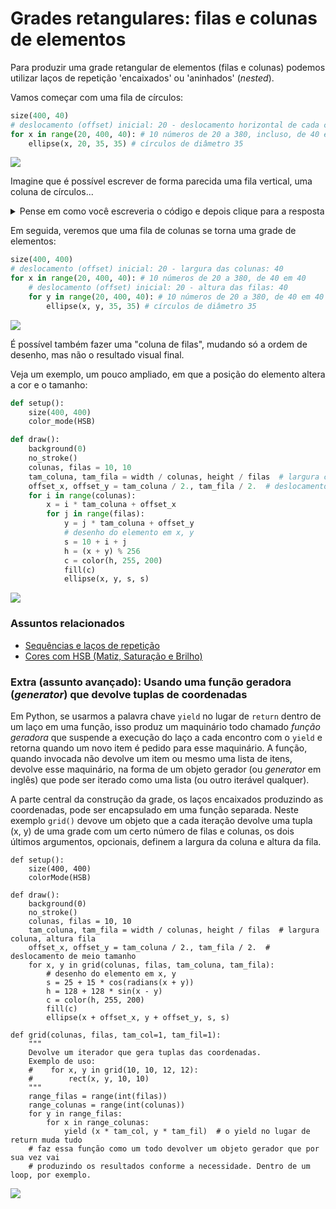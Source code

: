 # Grades retangulares: filas e colunas de elementos

Para produzir uma grade retangular de elementos (filas e colunas) podemos utilizar laços de repetição 'encaixados' ou 'aninhados' (*nested*).

Vamos começar com uma fila de círculos:

```python
size(400, 40)
# deslocamento (offset) inicial: 20 - deslocamento horizontal de cada círculo: 40 
for x in range(20, 400, 40): # 10 números de 20 a 380, incluso, de 40 em 40
    ellipse(x, 20, 35, 35) # círculos de diâmetro 35
```

![](assets/fila.png)

Imagine que é possível escrever de forma parecida uma fila vertical, uma coluna de círculos... 

<details>
  <summary>Pense em como você escreveria o código e depois clique para a resposta</summary>

<pre>
size(400, 400) 
# deslocamento (offset) inicial: 20 - deslocamente vertical de cada círculo: 40
for y in range(20, 400, 40): # 10 números de 20 a 380, incluso, de 40 em 40 
    ellipse(20, y, 35, 35) # círculos de diâmetro 35 
</pre>

</details>

Em seguida, veremos que uma fila de colunas se torna uma grade de elementos:

```python
size(400, 400)
# deslocamento (offset) inicial: 20 - largura das colunas: 40 
for x in range(20, 400, 40): # 10 números de 20 a 380, de 40 em 40
    # deslocamento (offset) inicial: 20 - altura das filas: 40  
    for y in range(20, 400, 40): # 10 números de 20 a 380, de 40 em 40
        ellipse(x, y, 35, 35) # círculos de diâmetro 35
```

![](assets/grade.png)

É possível também fazer uma "coluna de filas", mudando só a ordem de desenho, mas não o resultado visual final.

Veja um exemplo, um pouco ampliado, em que a posição do elemento altera a cor e o tamanho:

```python
def setup():  
    size(400, 400)
    color_mode(HSB)

def draw():
    background(0)
    no_stroke()
    colunas, filas = 10, 10    
    tam_coluna, tam_fila = width / colunas, height / filas  # largura coluna, altura fila
    offset_x, offset_y = tam_coluna / 2., tam_fila / 2.  # deslocamento de meio tamanho
    for i in range(colunas):
        x = i * tam_coluna + offset_x
        for j in range(filas):
            y = j * tam_coluna + offset_y
            # desenho do elemento em x, y
            s = 10 + i + j
            h = (x + y) % 256
            c = color(h, 255, 200)
            fill(c)
            ellipse(x, y, s, s)
```
![](https://github.com/villares/material-aulas/blob/master/Processing-Python/assets/sketch_2020_04_12b.png?raw=true)

### Assuntos relacionados

- [Sequências e laços de repetição](lacos_py.md)
- [Cores com HSB (Matiz, Saturação e Brilho)](cores_HSB.md)

### Extra (assunto avançado): Usando uma função geradora (*generator*) que devolve tuplas de coordenadas

Em Python, se usarmos a palavra chave `yield` no lugar de `return` dentro de um laço em uma função, isso produz um maquinário todo chamado *função geradora* que suspende a execução do laço a cada encontro com o `yield` e retorna quando um novo item é pedido para esse maquinário. A função, quando invocada não devolve um item ou mesmo uma lista de itens, devolve esse maquinário, na forma de um objeto gerador (ou *generator* em inglês) que pode ser iterado como uma lista (ou outro iterável qualquer).

A parte central da construção da grade, os laços encaixados produzindo as coordenadas, pode ser encapsulado em uma função separada. Neste exemplo `grid()` devove um objeto que a cada iteração devolve uma tupla (x, y) de uma grade com um certo número de filas e colunas, os dois últimos argumentos, opcionais, definem a largura da coluna e altura da fila.

```pyde
def setup():  
    size(400, 400)
    colorMode(HSB)

def draw():
    background(0)
    no_stroke()
    colunas, filas = 10, 10    
    tam_coluna, tam_fila = width / colunas, height / filas  # largura coluna, altura fila
    offset_x, offset_y = tam_coluna / 2., tam_fila / 2.  # deslocamento de meio tamanho
    for x, y in grid(colunas, filas, tam_coluna, tam_fila):
        # desenho do elemento em x, y
        s = 25 + 15 * cos(radians(x + y))
        h = 128 + 128 * sin(x - y)
        c = color(h, 255, 200)
        fill(c)
        ellipse(x + offset_x, y + offset_y, s, s)

def grid(colunas, filas, tam_col=1, tam_fil=1):
    """
    Devolve um iterador que gera tuplas das coordenadas.
    Exemplo de uso:
    #    for x, y in grid(10, 10, 12, 12):
    #        rect(x, y, 10, 10)
    """
    range_filas = range(int(filas))
    range_colunas = range(int(colunas))
    for y in range_filas:
        for x in range_colunas:
            yield (x * tam_col, y * tam_fil)  # o yield no lugar de return muda tudo
    # faz essa função como um todo devolver um objeto gerador que por sua vez vai 
    # produzindo os resultados conforme a necessidade. Dentro de um loop, por exemplo.
```
![](https://github.com/villares/material-aulas/blob/master/Processing-Python/assets/sketch_2020_04_12a.png?raw=true)
